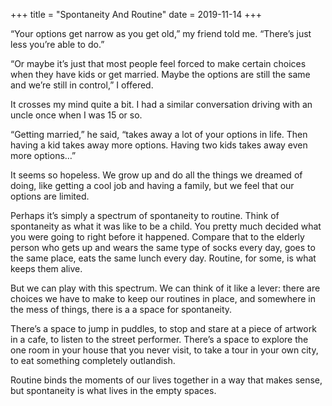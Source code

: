 +++
title = "Spontaneity And Routine"
date = 2019-11-14
+++

&#8220;Your options get narrow as you get old,&#8221; my friend told me. &#8220;There&#8217;s just less you&#8217;re able to do.&#8221;

&#8220;Or maybe it&#8217;s just that most people feel forced to make certain choices when they have kids or get married. Maybe the options are still the same and we&#8217;re still in control,&#8221; I offered.

It crosses my mind quite a bit. I had a similar conversation driving with an uncle once when I was 15 or so.

&#8220;Getting married,&#8221; he said, &#8220;takes away a lot of your options in life. Then having a kid takes away more options. Having two kids takes away even more options&#8230;&#8221;

It seems so hopeless. We grow up and do all the things we dreamed of doing, like getting a cool job and having a family, but we feel that our options are limited.

Perhaps it&#8217;s simply a spectrum of spontaneity to routine. Think of spontaneity as what it was like to be a child. You pretty much decided what you were going to right before it happened. Compare that to the elderly person who gets up and wears the same type of socks every day, goes to the same place, eats the same lunch every day. Routine, for some, is what keeps them alive.

But we can play with this spectrum. We can think of it like a lever: there are choices we have to make to keep our routines in place, and somewhere in the mess of things, there is a a space for spontaneity.

There&#8217;s a space to jump in puddles, to stop and stare at a piece of artwork in a cafe, to listen to the street performer. There&#8217;s a space to explore the one room in your house that you never visit, to take a tour in your own city, to eat something completely outlandish.

Routine binds the moments of our lives together in a way that makes sense, but spontaneity is what lives in the empty spaces.